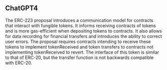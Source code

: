 ## ChatGPT4

The ERC-223 proposal introduces a communication model for contracts that interact with fungible tokens. It informs receiving contracts of tokens and is more gas-efficient when depositing tokens to contracts. It also allows for data recording for financial transfers and introduces the ability to correct user errors. The proposal requires contracts intending to receive these tokens to implement tokenReceived and token transfers to contracts not implementing tokenReceived to revert. The interface of this token is similar to that of ERC-20, but the transfer function is not backwards compatible with ERC-20.
